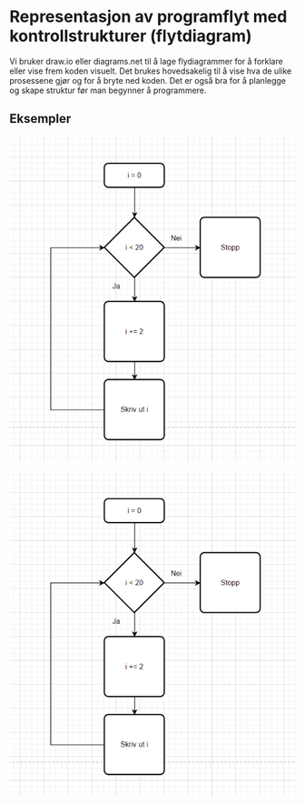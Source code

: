 # Representasjon av programflyt med kontrollstrukturer (flytdiagram)

Vi bruker draw.io eller diagrams.net til å lage flydiagrammer for å forklare eller vise frem koden visuelt. Det brukes hovedsakelig til å vise hva de ulike prosessene gjør og for å bryte ned koden. Det er også bra for å planlegge og skape struktur før man begynner å programmere.

## Eksempler

![Bilde av flytdiagram](flytdiagram3.png)

![Bilde av flytdiagram](flytdiagram3.png)